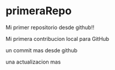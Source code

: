 # primeraRepo
Mi primer repositorio desde github!!

Mi primera contribucion local para GitHub

un commit mas desde github

una actualizacion mas
